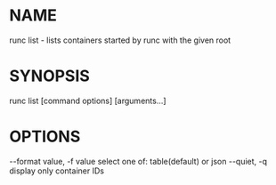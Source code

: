 # NAME
   runc list - lists containers started by runc with the given root

# SYNOPSIS
   runc list [command options] [arguments...]

# OPTIONS
   --format value, -f value     select one of: table(default) or json
   --quiet, -q                  display only container IDs
